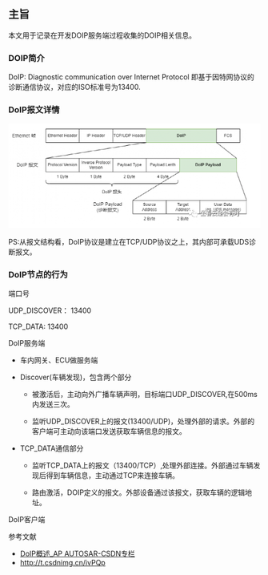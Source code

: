 ## 主旨

本文用于记录在开发DOIP服务端过程收集的DOIP相关信息。

### DOIP简介

DoIP: Diagnostic communication over Internet Protocol
即基于因特网协议的诊断通信协议，对应的ISO标准号为13400.

### DoIP报文详情

![DoIPMsg](assets/d07ab717b690d353cbdfb0bd9c94d633e4d5a017.png)

PS:从报文结构看，DoIP协议是建立在TCP/UDP协议之上，其内部可承载UDS诊断报文。

### DoIP节点的行为

端口号

UDP_DISCOVER： 13400

TCP_DATA: 13400

DoIP服务端

- 车内网关、ECU做服务端

- Discover(车辆发现)，包含两个部分
  
  - 被激活后，主动向外广播车辆声明，目标端口UDP_DISCOVER,在500ms内发送三次。
  
  - 监听UDP_DISCOVER上的报文(13400/UDP)，处理外部的请求。外部的客户端可主动向该端口发送获取车辆信息的报文。

- TCP_DATA通信部分
  
  - 监听TCP_DATA上的报文（13400/TCP）,处理外部连接。外部通过车辆发现后得到车辆信息，主动通过TCP来连接车辆。
  
  - 路由激活，DOIP定义的报文。外部设备通过该报文，获取车辆的逻辑地址。

DoIP客户端

参考文献

- [DoIP概述_AP AUTOSAR-CSDN专栏](https://download.csdn.net/blog/column/10225195/132345937)
- http://t.csdnimg.cn/ivPQp
